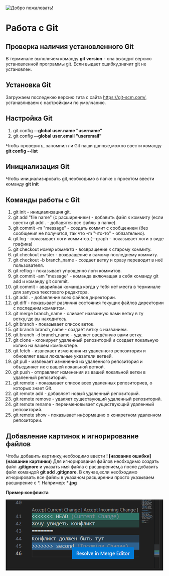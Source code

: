 ![Добро пожаловать!](git.logo.png)
# Работа с Git

## Проверка наличия установленного Git

В терминале выполняем команду **git version** - она выводит версию установленной программы git. Если выдает ошибку,значит git не установлен.

## Установка Git

Загружаем последнюю версию гита с сайта https://git-scm.com/, устанавливаем с настройками по умолчанию.

## Настройка Git

1. git config **--global user.name "username"**
2. git config **--global user.email "useremail"**

Чтобы проверить, запомнил ли Git наши данные,можно ввести команду **git config --list**

## Инициализация Git

Чтобы инициализировать git,необходимо в папке с проектом ввести команду **git init**

## Команды работы с Git
1. git init - инициализация git.
2. git add "file name" (с расширением) - добавить файл к коммиту (если ввести git add . - добавятся все файлы в папке).
3. git commit -m "message" - создать коммит с сообщением (без сообщения не получится, так что -m "что-то" - обязательно).
4. git log - показывает логи коммитов.(--graph - показывает логи в виде графика)
5. git checkout *номер коммита* - возвращение к старому коммиту.
6. git checkout master - возвращение к самому последнему коммиту.
7. git checkout -b branch_name - создает ветку и сразу переводит в неё пользователя.
8. git reflog - показывает упрощенно логи коммитов.
9. git commit -am "message" - команда включащая в себя команду git add и команду git commit.
10. git commit - аварийная команда когда у тебя нет места в терминале для запуска текстового редактора.
11. git add . - добавление всех файлов директории.
12. git diff - показывает различия состояния текущих файлов директории с последним коммитом.
13. git merge branch_name - сливает названную вами ветку в ту ветку,где вы находитесь.
14. git branch - показывает список веток.
15. git branch branch_name - создаёт ветку с названием.
16. git branch -d branch_name - удаляет введённую вами ветку.
17. git clone - клонирует удаленный репозиторий и создает локальную копию на вашем компьютере.
18. git fetch - извлекает изменения из удаленного репозитория и обновляет ваши локальные указатели ветвей.
19. git pull - извлекает изменения из удаленного репозитория и объединяет их с вашей локальной веткой.
20. git push - отправляет изменения из вашей локальной ветки в удаленный репозиторий.
21. git remote - показывает список всех удаленных репозиториев, о которых знает Git.
22. git remote add - добавляет новый удаленный репозиторий.
23. git remote remove - удаляет существующий удаленный репозиторий.
24. git remote rename - переименовывает существующий удаленный репозиторий.
25. git remote show - показывает информацию о конкретном удаленном репозитории.

## Добавление картинок и игнорирование файлов

Чтобы добавить картинку,необходимо ввести **! [название ошибки] (название картинки)**
Для игнорирования файлов необходимо создать файл **.gitignore** и указать имя файла с расширением,а после добавить файл командой **git add .gitignore**. В случае,если необходимо игнорировать все файлы в указаном расширении просто указываем расширение c *. Например: ***.jpg**

**Пример конфликта**

![пример конфликта](conflict.png)
